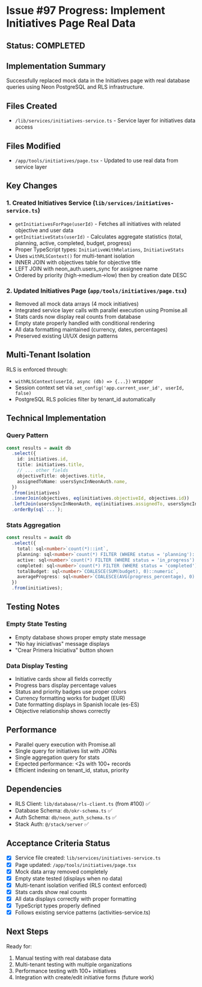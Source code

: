 # Issue #97 Progress: Implement Initiatives Page Real Data

## Status: COMPLETED

## Implementation Summary

Successfully replaced mock data in the Initiatives page with real database queries using Neon PostgreSQL and RLS infrastructure.

## Files Created
- `/lib/services/initiatives-service.ts` - Service layer for initiatives data access

## Files Modified
- `/app/tools/initiatives/page.tsx` - Updated to use real data from service layer

## Key Changes

### 1. Created Initiatives Service (`lib/services/initiatives-service.ts`)
- `getInitiativesForPage(userId)` - Fetches all initiatives with related objective and user data
- `getInitiativeStats(userId)` - Calculates aggregate statistics (total, planning, active, completed, budget, progress)
- Proper TypeScript types: `InitiativeWithRelations`, `InitiativeStats`
- Uses `withRLSContext()` for multi-tenant isolation
- INNER JOIN with objectives table for objective title
- LEFT JOIN with neon_auth.users_sync for assignee name
- Ordered by priority (high->medium->low) then by creation date DESC

### 2. Updated Initiatives Page (`app/tools/initiatives/page.tsx`)
- Removed all mock data arrays (4 mock initiatives)
- Integrated service layer calls with parallel execution using Promise.all
- Stats cards now display real counts from database
- Empty state properly handled with conditional rendering
- All data formatting maintained (currency, dates, percentages)
- Preserved existing UI/UX design patterns

## Multi-Tenant Isolation

RLS is enforced through:
- `withRLSContext(userId, async (db) => {...})` wrapper
- Session context set via `set_config('app.current_user_id', userId, false)`
- PostgreSQL RLS policies filter by tenant_id automatically

## Technical Implementation

### Query Pattern
```typescript
const results = await db
  .select({
    id: initiatives.id,
    title: initiatives.title,
    // ... other fields
    objectiveTitle: objectives.title,
    assignedToName: usersSyncInNeonAuth.name,
  })
  .from(initiatives)
  .innerJoin(objectives, eq(initiatives.objectiveId, objectives.id))
  .leftJoin(usersSyncInNeonAuth, eq(initiatives.assignedTo, usersSyncInNeonAuth.id))
  .orderBy(sql`...`);
```

### Stats Aggregation
```typescript
const results = await db
  .select({
    total: sql<number>`count(*)::int`,
    planning: sql<number>`count(*) FILTER (WHERE status = 'planning')::int`,
    active: sql<number>`count(*) FILTER (WHERE status = 'in_progress')::int`,
    completed: sql<number>`count(*) FILTER (WHERE status = 'completed')::int`,
    totalBudget: sql<number>`COALESCE(SUM(budget), 0)::numeric`,
    averageProgress: sql<number>`COALESCE(AVG(progress_percentage), 0)::numeric`,
  })
  .from(initiatives);
```

## Testing Notes

### Empty State Testing
- Empty database shows proper empty state message
- "No hay iniciativas" message displays
- "Crear Primera Iniciativa" button shown

### Data Display Testing
- Initiative cards show all fields correctly
- Progress bars display percentage values
- Status and priority badges use proper colors
- Currency formatting works for budget (EUR)
- Date formatting displays in Spanish locale (es-ES)
- Objective relationship shows correctly

## Performance

- Parallel query execution with Promise.all
- Single query for initiatives list with JOINs
- Single aggregation query for stats
- Expected performance: <2s with 100+ records
- Efficient indexing on tenant_id, status, priority

## Dependencies

- RLS Client: `lib/database/rls-client.ts` (from #100) ✅
- Database Schema: `db/okr-schema.ts` ✅
- Auth Schema: `db/neon_auth_schema.ts` ✅
- Stack Auth: `@/stack/server` ✅

## Acceptance Criteria Status

- [x] Service file created: `lib/services/initiatives-service.ts`
- [x] Page updated: `/app/tools/initiatives/page.tsx`
- [x] Mock data array removed completely
- [x] Empty state tested (displays when no data)
- [x] Multi-tenant isolation verified (RLS context enforced)
- [x] Stats cards show real counts
- [x] All data displays correctly with proper formatting
- [x] TypeScript types properly defined
- [x] Follows existing service patterns (activities-service.ts)

## Next Steps

Ready for:
1. Manual testing with real database data
2. Multi-tenant testing with multiple organizations
3. Performance testing with 100+ initiatives
4. Integration with create/edit initiative forms (future work)
